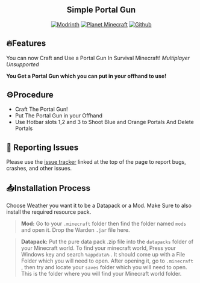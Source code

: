 <div align="center">

## Simple Portal Gun
[![Modrinth](https://cdn.jsdelivr.net/npm/@intergrav/devins-badges@3/assets/cozy/available/modrinth_vector.svg)](https://modrinth.com/datapack/hurl)
[![Planet Minecraft](https://cdn.jsdelivr.net/gh/Simiea/simiae-badges@main/assets/cozy/available/pmc_vector.svg
)](http://modrinth.com/mod/resourceful-lib)
[![Github](https://cdn.jsdelivr.net/npm/@intergrav/devins-badges@3.1.0/assets/cozy/available/github_vector.svg)](https://github.com/Simiea/hurling)

</div>

## 🔥Features
You can now Craft and Use a Portal Gun In Survival Minecraft! *Multiplayer Unsupported*

**You Get a Portal Gun which you can put in your offhand to use!**

## ⚙️Procedure
+ Craft The Portal Gun! 
+ Put The Portal Gun in your Offhand
+ Use Hotbar slots 1,2 and 3 to Shoot Blue and Orange Portals And Delete Portals

## 🐛 Reporting Issues
Please use the [issue tracker](https://github.com/Simiea/simple-portal-gun/issues) linked at the top of the page to report bugs, crashes, and other issues.

## 📥Installation Process
Choose Weather you want it to be a Datapack or a Mod. Make Sure to also install the required resource pack.

> **Mod:**
Go to your `.minecraft` folder then find the folder named `mods` and open it. Drop the Warden `.jar` file here.

> **Datapack:**
Put the pure data pack .zip file into the `datapacks` folder of your Minecraft world. To find your minecraft world, Press your Windows key and search `%appdata%` . It should come up with a File Folder which you will need to open. After opening it, go to `.minecraft` , then try and locate your `saves` folder which you will need to open. This is the folder where you will find your Minecraft world folder.

